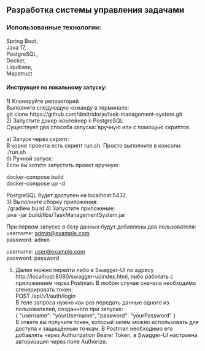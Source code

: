 <h2>Разработка системы управления задачами</h2>

<h3>Использованные технологии:</h3>
Spring Boot,<br>
Java 17,<br>
PostgreSQL,<br>
Docker,<br>
Liquibase,<br>
Mapstruct

<h4>Инструкция по локальному запуску:</h4> 
1) Клонируйте репозиторий <br>
   Выполните следующую команду в терминале:<br>
   git clone https://github.com/dmitridorje/task-management-system.git<br>
2) Запустите докер-контейнер с PostgreSQL<br>
   Существует два способа запуска: вручную или с помощью скриптов.

   а) Запуск через скрипт:<br>
   В корне проекта есть скрипт run.sh. Просто выполните в консоли:<br>
   ./run.sh<br>
   б) Ручной запуск:<br>
   Если вы хотите запустить проект вручную:

   docker-compose build<br>
   docker-compose up -d

   PostgreSQL будет доступен на localhost:5432.<br>
3) Выполните сборку приложения:<br>
   ./gradlew build
4) Запустите приложение:<br>
   java -jar build/libs/TaskManagementSystem.jar

При первом запуске в  базу данных будут добавлены два пользователя:<br>
username: admin@example.com<br>
password: admin<br>

username: user@example.com<br>
password: password<br>

5) Далее можно перейти либо в Swagger-UI по адресу http://localhost:8080/swagger-ui/index.html, либо работать с приложением через Postman.
В любом случае сначала необходимо сгенерировать токен:<br>
   POST /api/v1/auth/login<br>
В теле запроса нужно как раз передать данные одного из пользователей, созданного при запуске:<br>
   {
      "username": "yourUsername",
      "password": "yourPassword"
   }<br>
В ответе вы получите токен, который затем можно использовать для доступа к защищённым точкам.
В Postman необходимо его добавлять через Authorization Bearer Token, в Swagger-UI настроена авторизация через поле Authorize.

